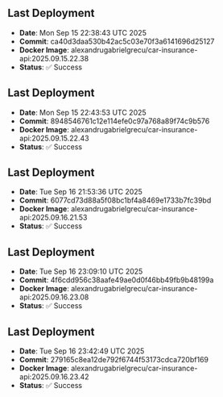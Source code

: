 

## Last Deployment
- **Date**: Mon Sep 15 22:38:43 UTC 2025
- **Commit**: ca40d3daa530b42ac5c03e70f3a6141696d25127
- **Docker Image**: alexandrugabrielgrecu/car-insurance-api:2025.09.15.22.38
- **Status**: ✅ Success


## Last Deployment
- **Date**: Mon Sep 15 22:43:53 UTC 2025
- **Commit**: 8948546761c12e114efe0c97a768a89f74c9b576
- **Docker Image**: alexandrugabrielgrecu/car-insurance-api:2025.09.15.22.43
- **Status**: ✅ Success


## Last Deployment
- **Date**: Tue Sep 16 21:53:36 UTC 2025
- **Commit**: 6077cd73d88a5f08bc1bf4a8469e1733b7fc39bd
- **Docker Image**: alexandrugabrielgrecu/car-insurance-api:2025.09.16.21.53
- **Status**: ✅ Success


## Last Deployment
- **Date**: Tue Sep 16 23:09:10 UTC 2025
- **Commit**: 4f6cdd956c38aafe49ae0d0f46bb49fb9b48199a
- **Docker Image**: alexandrugabrielgrecu/car-insurance-api:2025.09.16.23.08
- **Status**: ✅ Success


## Last Deployment
- **Date**: Tue Sep 16 23:42:49 UTC 2025
- **Commit**: 279165c8ea12de792f6744f53173cdca720bf169
- **Docker Image**: alexandrugabrielgrecu/car-insurance-api:2025.09.16.23.42
- **Status**: ✅ Success
